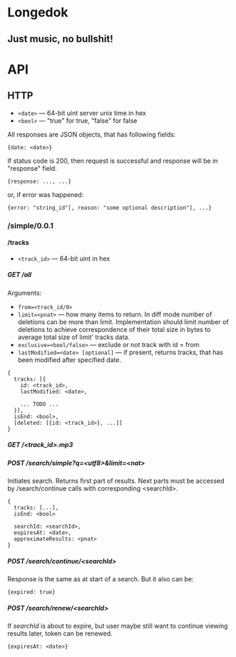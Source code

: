 Longedok
========
Just music, no bullshit!
------------------------

# API
## HTTP
* ```<date>``` — 64-bit uint server unix time in hex
* ```<bool>``` — "true" for true, "false" for false

All responses are JSON objects, that has following fields:

```
{date: <date>}
```

If status code is 200, then request is successful and response will be in "response" field.

```
{response: ..., ...}
```

or, if error was happened:

```
{error: "string_id"[, reason: "some optional description"], ...}
```

### /simple/0.0.1
#### /tracks
* ```<track_id>``` — 64-bit uint in hex

##### GET /all
Arguments:

* ```from=<track_id/0>```
* ```limit=<pnat>``` — how many items to return. In diff mode number of deletions can be more than limit. Implementation should limit number of deletions to achieve correspondence of their total size in bytes to average total size of limit' tracks data.
* ```exclusive=<bool/false>``` — exclude or not track with id = from
* ```lastModified=<date> [optional]``` — if present, returns tracks, that has been modified after specified date.

```
{
  tracks: [{
    id: <track_id>,
    lastModified: <date>,

    ... TODO ...
  }],
  isEnd: <bool>,
  [deleted: [{id: <track_id>}, ...]]
}
```

##### GET /&lt;track_id&gt;.mp3

##### POST /search/simple?q=&lt;utf8&gt;&amp;limit=&lt;nat&gt;
Initiates search. Returns first part of results. Next parts must be accessed by /search/continue calls with corresponding &lt;searchId&gt;.

```
{
  tracks: [...],
  isEnd: <bool>

  searchId: <searchId>,
  expiresAt: <date>,
  approximateResults: <pnat>
}
```

##### POST /search/continue/&lt;searchId&gt;
Response is the same as at start of a search. But it also can be:

```
{expired: true}
```

##### POST /search/renew/&lt;searchId&gt;
If *searchId* is about to expire, but user maybe still want to continue viewing results later, token can be renewed.

```
{expiresAt: <date>}
```